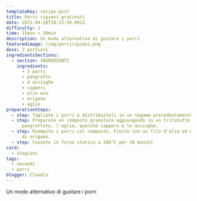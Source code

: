 ```yaml
---
templateKey: recipe-post
title: Porri ripieni gratinati
date: 2021-04-28T18:23:59.891Z
difficulty: 1
time: 15min + 30min
description: Un modo alternativo di gustare i porri
featuredimage: /img/porriripieni.png
dose: 2 porzioni
ingredientsSections:
  - section: INGREDIENTI
    ingredients:
      - 3 porri
      - pangratto
      - 4 acciughe
      - capperi
      - olio evo
      - origano
      - aglio
preparationSteps:
  - step: Tagliate i porri e distribuiteli in un tegame precedentemente oliato.
  - step: Preparate un composto granulare aggiungendo in un tritatutto il
      pangrattato, l'aglio, qualche cappero e le acciughe.
  - step: Riempite i porri col composto. Finite con un filo d'olio ed una manciata
      di origano.
  - step: Cuocete in forno statico a 200°C per 30 minuti
card:
  - stagioni
tags:
  - secondi
  - porri
blogger: Claudia
---
```

Un modo alternativo di gustare i porri